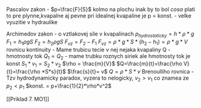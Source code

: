 Pascalov zakon - $p=\frac{F}{S}$ kolmo na plochu inak by to bol $cos \alpha$ plati to pre plynne,kvapalne aj pevne
pri idealnej kvapaline je p = konst. - velke vyuzitie v hydraulike

Archimedov zakon - o vztlakovej sile v kvapalinach
$p_{hydrostaticky} = h*\rho*g$
$F_{1}= h_{1}\rho g S$
$F_{2}= h_{2}\rho g S$
$F_{vz}= F_2-F_1$
$F_{vz}=\rho * g* S*(h_{2}-h_{1})=\rho *g*V$
rovnicu kontinuity -
Mame trubicu tecie v nej nejaka kvapaliny
Q - hmotnosty tok
$Q_1=Q_2$ - mame trubku roznych siriek ale hmotnosty tok je konst
$S_1*v_1=S_2*v_2$
$\rho = \frac{m}{V}$
$Q=\frac{m}{t}=\frac{\rho V}{t}=\frac{\rho *S*s}{t}$
$\frac{s}{t}= v$
$Q=\rho *S*v$
Brenoulliho rovnica - 
Tzv hydrodynamicky paradox, vyzera to nelogicky, $v_2>v_1$ co znamea ze $p_2<p_1$
$konst. = p+\frac{1}{2}*\rho*v^2$


[[Priklad 7. MO1]]